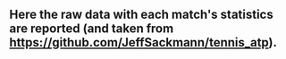 ## Here the raw data with each match's statistics are reported (and taken from https://github.com/JeffSackmann/tennis_atp).
